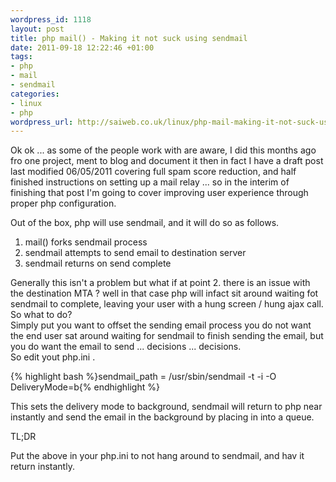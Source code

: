 ```yaml
--- 
wordpress_id: 1118
layout: post
title: php mail() - Making it not suck using sendmail
date: 2011-09-18 12:22:46 +01:00
tags: 
- php
- mail
- sendmail
categories: 
- linux
- php
wordpress_url: http://saiweb.co.uk/linux/php-mail-making-it-not-suck-using-sendmail
---
```

Ok ok ... as some of the people work with are aware, I did this months ago fro one project, ment to blog and document it then in fact I have a draft post last modified 06/05/2011 covering full spam score reduction, and half finished instructions on setting up a mail relay ... so in the interim of finishing that post I'm going to cover improving user experience through proper php configuration.

Out of the box, php will use sendmail, and it will do so as follows.
<ol>
	<li>mail() forks sendmail process</li>
	<li>sendmail attempts to send email to destination server</li>
	<li>sendmail returns on send complete</li>
</ol>
<div>Generally this isn't a problem but what if at point 2. there is an issue with the destination MTA ? well in that case php will infact sit around waiting fot sendmail to complete, leaving your user with a hung screen / hung ajax call.</div>
<div>So what to do?</div>
<div>Simply put you want to offset the sending email process you do not want the end user sat around waiting for sendmail to finish sending the email, but you do want the email to send ... decisions ... decisions.</div>
<div>So edit yout php.ini .</div>


{% highlight bash %}sendmail_path = /usr/sbin/sendmail -t -i -O DeliveryMode=b{% endhighlight %}


This sets the delivery mode to background, sendmail will return to php near instantly and send the email in the background by placing in into a queue.


TL;DR

Put the above in your php.ini to not hang around to sendmail, and hav it return instantly.
